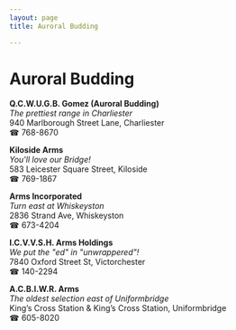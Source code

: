 ```yaml
---
layout: page 
title: Auroral Budding

---
```



# Auroral Budding


 **Q.C.W.U.G.B. Gomez (Auroral Budding)**  
_The prettiest range in Charliester_  
940 Marlborough Street Lane, Charliester  
☎ 768-8670

**Kiloside Arms**  
_You'll love our Bridge!_  
583 Leicester Square Street, Kiloside  
☎ 769-1867

**Arms Incorporated**  
_Turn east at Whiskeyston_  
2836 Strand Ave, Whiskeyston  
☎ 673-4204

**I.C.V.V.S.H. Arms Holdings**  
_We put the "ed" in "unwrappered"!_  
7840 Oxford Street St, Victorchester  
☎ 140-2294

**A.C.B.I.W.R. Arms**  
_The oldest selection east of Uniformbridge_  
King’s Cross Station & King’s Cross Station, Uniformbridge  
☎ 605-8020

